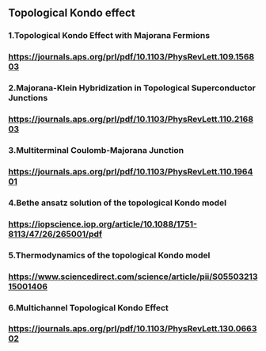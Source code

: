 ##  Topological Kondo effect
### 1.Topological Kondo Effect with Majorana Fermions
### https://journals.aps.org/prl/pdf/10.1103/PhysRevLett.109.156803

### 2.Majorana-Klein Hybridization in Topological Superconductor Junctions
### https://journals.aps.org/prl/pdf/10.1103/PhysRevLett.110.216803

### 3.Multiterminal Coulomb-Majorana Junction
### https://journals.aps.org/prl/pdf/10.1103/PhysRevLett.110.196401

### 4.Bethe ansatz solution of the topological Kondo model 
### https://iopscience.iop.org/article/10.1088/1751-8113/47/26/265001/pdf
### 5.Thermodynamics of the topological Kondo model
### https://www.sciencedirect.com/science/article/pii/S0550321315001406
### 6.Multichannel Topological Kondo Effect
### https://journals.aps.org/prl/pdf/10.1103/PhysRevLett.130.066302
